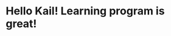 <!DOCTYPE html>
<html>
<head>
    

</head>
<body>
<h1>Hello Kail! Learning program is great!</h1>
</body>
</html>

